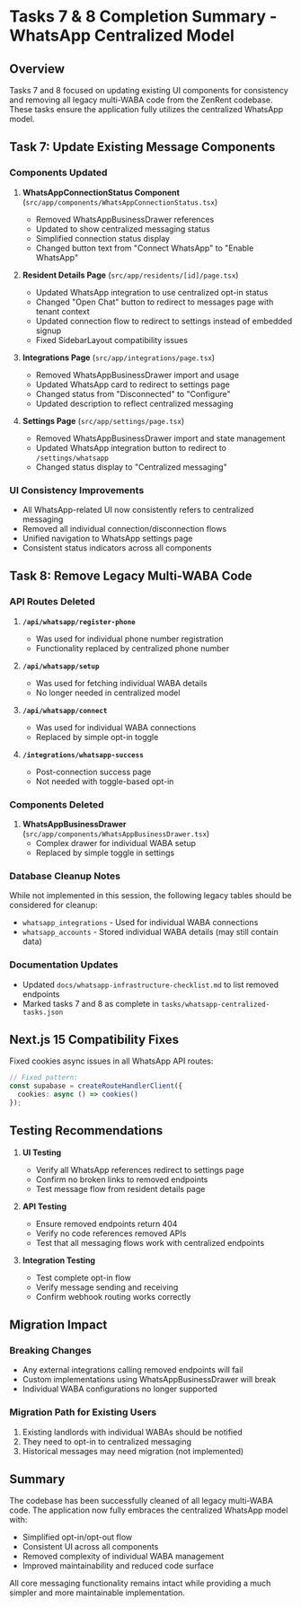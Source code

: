 # Tasks 7 & 8 Completion Summary - WhatsApp Centralized Model

## Overview
Tasks 7 and 8 focused on updating existing UI components for consistency and removing all legacy multi-WABA code from the ZenRent codebase. These tasks ensure the application fully utilizes the centralized WhatsApp model.

## Task 7: Update Existing Message Components

### Components Updated

1. **WhatsAppConnectionStatus Component** (`src/app/components/WhatsAppConnectionStatus.tsx`)
   - Removed WhatsAppBusinessDrawer references
   - Updated to show centralized messaging status
   - Simplified connection status display
   - Changed button text from "Connect WhatsApp" to "Enable WhatsApp"

2. **Resident Details Page** (`src/app/residents/[id]/page.tsx`)
   - Updated WhatsApp integration to use centralized opt-in status
   - Changed "Open Chat" button to redirect to messages page with tenant context
   - Updated connection flow to redirect to settings instead of embedded signup
   - Fixed SidebarLayout compatibility issues

3. **Integrations Page** (`src/app/integrations/page.tsx`)
   - Removed WhatsAppBusinessDrawer import and usage
   - Updated WhatsApp card to redirect to settings page
   - Changed status from "Disconnected" to "Configure"
   - Updated description to reflect centralized messaging

4. **Settings Page** (`src/app/settings/page.tsx`)
   - Removed WhatsAppBusinessDrawer import and state management
   - Updated WhatsApp integration button to redirect to `/settings/whatsapp`
   - Changed status display to "Centralized messaging"

### UI Consistency Improvements
- All WhatsApp-related UI now consistently refers to centralized messaging
- Removed all individual connection/disconnection flows
- Unified navigation to WhatsApp settings page
- Consistent status indicators across all components

## Task 8: Remove Legacy Multi-WABA Code

### API Routes Deleted

1. **`/api/whatsapp/register-phone`**
   - Was used for individual phone number registration
   - Functionality replaced by centralized phone number

2. **`/api/whatsapp/setup`**
   - Was used for fetching individual WABA details
   - No longer needed in centralized model

3. **`/api/whatsapp/connect`**
   - Was used for individual WABA connections
   - Replaced by simple opt-in toggle

4. **`/integrations/whatsapp-success`**
   - Post-connection success page
   - Not needed with toggle-based opt-in

### Components Deleted

1. **WhatsAppBusinessDrawer** (`src/app/components/WhatsAppBusinessDrawer.tsx`)
   - Complex drawer for individual WABA setup
   - Replaced by simple toggle in settings

### Database Cleanup Notes
While not implemented in this session, the following legacy tables should be considered for cleanup:
- `whatsapp_integrations` - Used for individual WABA connections
- `whatsapp_accounts` - Stored individual WABA details (may still contain data)

### Documentation Updates
- Updated `docs/whatsapp-infrastructure-checklist.md` to list removed endpoints
- Marked tasks 7 and 8 as complete in `tasks/whatsapp-centralized-tasks.json`

## Next.js 15 Compatibility Fixes

Fixed cookies async issues in all WhatsApp API routes:
```typescript
// Fixed pattern:
const supabase = createRouteHandlerClient({ 
  cookies: async () => cookies() 
});
```

## Testing Recommendations

1. **UI Testing**
   - Verify all WhatsApp references redirect to settings page
   - Confirm no broken links to removed endpoints
   - Test message flow from resident details page

2. **API Testing**
   - Ensure removed endpoints return 404
   - Verify no code references removed APIs
   - Test that all messaging flows work with centralized endpoints

3. **Integration Testing**
   - Test complete opt-in flow
   - Verify message sending and receiving
   - Confirm webhook routing works correctly

## Migration Impact

### Breaking Changes
- Any external integrations calling removed endpoints will fail
- Custom implementations using WhatsAppBusinessDrawer will break
- Individual WABA configurations no longer supported

### Migration Path for Existing Users
1. Existing landlords with individual WABAs should be notified
2. They need to opt-in to centralized messaging
3. Historical messages may need migration (not implemented)

## Summary

The codebase has been successfully cleaned of all legacy multi-WABA code. The application now fully embraces the centralized WhatsApp model with:
- Simplified opt-in/opt-out flow
- Consistent UI across all components
- Removed complexity of individual WABA management
- Improved maintainability and reduced code surface

All core messaging functionality remains intact while providing a much simpler and more maintainable implementation. 